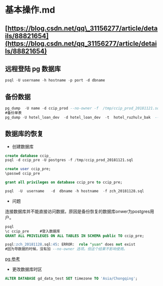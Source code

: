 # 基本操作.md

## [https://blog.csdn.net/qq\_31156277/article/details/88821654](https://blog.csdn.net/qq_31156277/article/details/88821654)

## 远程登陆 pg 数据库

```sql
psql -U username -h hostname -p port -d dbname
```

## 备份数据

```sql
pg_dump  -U name -d ccip_prod --no-owner -f  /tmp/ccip_prod_20181121.sql    #--no-owner参数的意思是不备份数据库owner
#备份单表
pg_dump -U hotel_loan_dev  -d hotel_loan_dev  -t  hotel_ruzhulv_bak  --no-owner -h 192.168.31.157  -f  /home/dell/hotel_pg_data/157_hotel_loan_dev/hotel_ruzhulv_bak_bak
```

## 数据库的恢复

* 创建数据库

```sql
create database ccip_
psql -d ccip_pre -U postgres -f /tmp/ccip_prod_20181121.sql

create user ccip_pre;
\passwd ccip_pre

grant all privileges on database ccip_pre to ccip_pre;
```

```sql
psql  -U  username   -d  dbname -h hostname  -f zch_20181128.sql
```

* 问题

连接数据库并不能直接访问数据，原因是备份恢复的数据库onwer为postgres用户。

```sql
psql
\c ccip_pre     #登入数据库
GRANT ALL PRIVILEGES ON ALL TABLES IN SCHEMA public TO ccip_pre;
```

```sql
psql:zch_20181128.sql:45: ERROR:  role "yuan" does not exist
#因为导数据的时候，没有加 --no-owner 选项。但这个结果不影响使用。
```

[pg 参考](https://emacsist.github.io/2016/01/22/postgresql备份pg_dump与恢复pg_restore/)

* 更改数据库时区

```sql
ALTER DATABASE gd_data_test SET timezone TO 'Asia/Chongqing';
```

